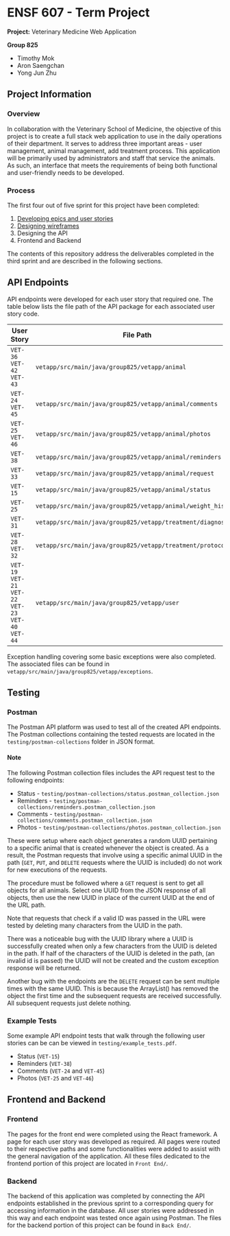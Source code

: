 # ENSF 607 - Term Project

**Project:** Veterinary Medicine Web Application

**Group 825**
- Timothy Mok
- Aron Saengchan
- Yong Jun Zhu

## Project Information

### Overview
In collaboration with the Veterinary School of Medicine, the objective of this project is to create a full stack web application to use in the daily operations of their department. It serves to address three important areas - user management, animal management, add treatment process. This application will be primarily used by administrators and staff that service the animals. As such, an interface that meets the requirements of being both functional and user-friendly needs to be developed.

### Process
The first four out of five sprint for this project have been completed:

1. [Developing epics and user stories](https://uofeng607825.atlassian.net/jira/software/projects/VET/boards/1/roadmap)
2. [Designing wireframes](https://www.figma.com/file/xP4gjKlYZXzneQGNvUFXYK/ENSF-607---Term-Project-Wireframes?node-id=0%3A1)
3. Designing the API
4. Frontend and Backend

The contents of this repository address the deliverables completed in the third sprint and are described in the following sections.

## API Endpoints

API endpoints were developed for each user story that required one. The table below lists the file path of the API package for each associated user story code.

| User Story                                                                | File Path                                                    |
| ------------------------------------------------------------------------- | ------------------------------------------------------------ |
| `VET-36`</br>`VET-42`</br>`VET-43`                                        | `vetapp/src/main/java/group825/vetapp/animal`                |
| `VET-24`</br>`VET-45`                                                     | `vetapp/src/main/java/group825/vetapp/animal/comments`       |
| `VET-25`</br>`VET-46`                                                     | `vetapp/src/main/java/group825/vetapp/animal/photos`         |
| `VET-38`                                                                  | `vetapp/src/main/java/group825/vetapp/animal/reminders`      |
| `VET-33`                                                                  | `vetapp/src/main/java/group825/vetapp/animal/request`        |
| `VET-15`                                                                  | `vetapp/src/main/java/group825/vetapp/animal/status`         |
| `VET-25`                                                                  | `vetapp/src/main/java/group825/vetapp/animal/weight_history` |
| `VET-31`                                                                  | `vetapp/src/main/java/group825/vetapp/treatment/diagnosis`   |
| `VET-28`</br>`VET-32`                                                     | `vetapp/src/main/java/group825/vetapp/treatment/protocol`    |
| `VET-19`</br>`VET-21`</br>`VET-22`</br>`VET-23`</br>`VET-40`</br>`VET-44` | `vetapp/src/main/java/group825/vetapp/user`                  |

Exception handling covering some basic exceptions were also completed. The associated files can be found in `vetapp/src/main/java/group825/vetapp/exceptions`.

## Testing

### Postman 

The Postman API platform was used to test all of the created API endpoints. The Postman collections containing the tested requests are located in the `testing/postman-collections` folder in JSON format.

#### Note

The following Postman collection files includes the API request test to the following endpoints:
- Status - `testing/postman-collections/status.postman_collection.json` 
- Reminders - `testing/postman-collections/reminders.postman_collection.json` 
- Comments - `testing/postman-collections/comments.postman_collection.json` 
- Photos - `testing/postman-collections/photos.postman_collection.json` 

These were setup where each object generates a random UUID pertaining to a specific animal that is created whenever the object is created. As a result, the Postman requests that involve using a specific animal UUID in the path (`GET`, `PUT`, and `DELETE` requests where the UUID is included) do not work for new executions of the requests.

The procedure must be followed where a `GET` request is sent to get all objects for all animals. Select one UUID from the JSON response of all objects, then use the new UUID in place of the current UUID at the end of the URL path.

Note that requests that check if a valid ID was passed in the URL were tested by deleting many characters from the UUID in the path.

There was a noticeable bug with the UUID library where a UUID is successfully created when only a few characters from the UUID is deleted in the path. If half of the characters of the UUID is deleted in the path, (an invalid id is passed) the UUID will not be created and the custom exception response will be returned.

Another bug with the endpoints are the `DELETE` request can be sent multiple times with the same UUID. This is because the ArrayList() has removed the object the first time and the subsequent requests are received successfully. All subsequent requests just delete nothing.

### Example Tests

Some example API endpoint tests that walk through the following user stories can be can be viewed in `testing/example_tests.pdf`. 
- Status (`VET-15`)
- Reminders (`VET-38`)
- Comments (`VET-24` and `VET-45`)
- Photos (`VET-25` and `VET-46`)


## Frontend and Backend

### Frontend
The pages for the front end were completed using the React framework. A page for each user story was developed as required. All pages were routed to their respective paths and some functionalities were added to assist with the general navigation of the application. All these files dedicated to the frontend portion of this project are located in `Front End/`. 

### Backend
The backend of this application was completed by connecting the API endpoints established in the previous sprint to a corresponding query for accessing information in the database. All user stories were addressed in this way and each endpoint was tested once again using Postman. The files for the backend portion of this project can be found in `Back End/`. 